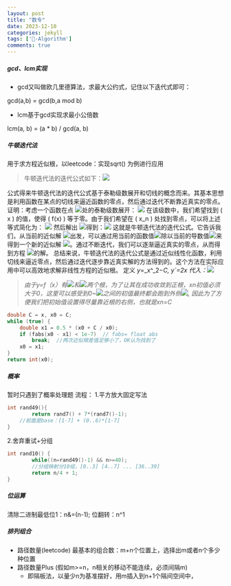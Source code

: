 ```yaml
---
layout: post
title: "数专"
date: 2023-12-10
categories: jekyll
tags: ['🥁-Algorithm']
comments: true
---
```


##### gcd、lcm实现
- gcd又叫做欧几里德算法，求最大公约式，记住以下迭代式即可：

gcd(a,b) = gcd(b,a mod b)

- lcm基于gcd实现求最小公倍数

lcm(a, b) = (a * b) / gcd(a, b)
##### 牛顿迭代法
用于求方程近似根，以leetcode：实现sqrt() 为例进行应用
> 牛顿迭代法的迭代公式如下：![](https://cdn.nlark.com/yuque/__latex/59b6f88168477a78266d1143a4f00951.svg#card=math&code=%20x_%7Bn%2B1%7D%20%3D%20x_n%20-%20%5Cfrac%7Bf%28x_n%29%7D%7Bf%27%28x_n%29%7D%20&id=QU9pH)

公式得来牛顿迭代法的迭代公式基于泰勒级数展开和切线的概念而来。其基本思想是利用函数在某点的切线来逼近函数的零点，然后通过迭代不断靠近真实的零点。
证明：考虑一个函数在点 ![](https://cdn.nlark.com/yuque/__latex/45a5e6b13469d6b45de146cd727e525d.svg#card=math&code=x_n&id=b7lZO)处的泰勒级数展开：
![](https://cdn.nlark.com/yuque/__latex/e7ff6657f9719c29ecd8deca62ced384.svg#card=math&code=f%28x%29%20%3D%20f%28x_n%29%20%2B%20f%27%28x_n%29%20%5Ccdot%20%28x%20-%20x_n%29%20%2B%20%5Cfrac%7B1%7D%7B2%7D%20f%27%27%28x_n%29%20%5Ccdot%20%28x%20-%20x_n%29%5E2%20%2B%5Cldots%20&id=LZV2p)
在该级数中，我们希望找到 \( x \) 的值，使得 \( f(x) \) 等于零。由于我们希望在 \( x_n \) 处找到零点，可以将上述等式简化为：
![](https://cdn.nlark.com/yuque/__latex/2d3d056c879b34605913c72eb39e5bf2.svg#card=math&code=%200%20%3D%20f%28x_n%29%20%2B%20f%27%28x_n%29%20%5Ccdot%20%28x%20-%20x_n%29&id=HG5bq)
然后解出 ![](https://cdn.nlark.com/yuque/__latex/712ecf7894348e92d8779c3ee87eeeb0.svg#card=math&code=x&id=M0HT2)得到：![](https://cdn.nlark.com/yuque/__latex/09b3966ea5d7cf43019d7c2baa7e874e.svg#card=math&code=%20x%20%3D%20x_n%20-%20%5Cfrac%7Bf%28x_n%29%7D%7Bf%27%28x_n%29%7D%20&id=ikcwE)
这就是牛顿迭代法的迭代公式。它告诉我们，从当前的近似解 ![](https://cdn.nlark.com/yuque/__latex/45a5e6b13469d6b45de146cd727e525d.svg#card=math&code=x_n&id=yUkV3)出发，可以通过用当前的函数值![](https://cdn.nlark.com/yuque/__latex/933e63c7574386607e8216c9f8380475.svg#card=math&code=f%28x_n%29&id=G7z8A)除以当前的导数值![](https://cdn.nlark.com/yuque/__latex/d60a16efd53d04d97d558a21602952e9.svg#card=math&code=f%27%28x_n%29%20&id=BwxMy)来得到一个新的近似解 ![](https://cdn.nlark.com/yuque/__latex/39d37abe873c552111e7efa07e33f317.svg#card=math&code=x_%7Bn%2B1%7D&id=AsHOZ)。通过不断迭代，我们可以逐渐逼近真实的零点，从而得到方程 ![](https://cdn.nlark.com/yuque/__latex/aaa39fc034e2088661274da33af8e56f.svg#card=math&code=f%28x%29%20%3D%200&id=trX40)的解。
总结来说，牛顿迭代法的迭代公式是通过近似线性化函数，利用切线来逼近零点，然后通过迭代逐步靠近真实解的方法得到的。这个方法在实际应用中可以高效地求解非线性方程的近似根。
定义 _y_=_x^_2−_C, y`=2x_
_代入：_![](https://cdn.nlark.com/yuque/__latex/b3a2ddd62fd8df681607feb952c8c194.svg#card=math&code=x_%7Bn%2B1%7D%20%3D%20x_n%20-%20%5Cfrac%7Bx_n%5E2-C%7D%7B2x_n%7D%20%3D%20%5Cfrac%7B1%7D%7B2%7D%28%7Bx_n%7D%2B%5Cfrac%7BC%7D%7Bx_n%7D%29&id=zVuXX)
> _由于y=f（x）有_![](https://cdn.nlark.com/yuque/__latex/e92e17422569d2407b9d004a0ab3246f.svg#card=math&code=%5Csqrt%7BC%7D&id=iu4Ci)_和_![](https://cdn.nlark.com/yuque/__latex/44bfecd9110b685533cc2688240243c7.svg#card=math&code=-%5Csqrt%7BC%7D&id=if7bJ)_两个根，为了让其在成功收敛到正根，xn初值必须大于0，这里可以感受到0~_![](https://cdn.nlark.com/yuque/__latex/e92e17422569d2407b9d004a0ab3246f.svg#card=math&code=%5Csqrt%7BC%7D&id=Z4aQf)_之间的初值最终都会跑到外侧_![](https://cdn.nlark.com/yuque/__latex/69fcc87cc15014ad9876c133727072dd.svg#card=math&code=%28%5Csqrt%7BC%7D%2C%2B%5Cinfty%29&id=zxvQC)_, 因此为了方便我们把初始值设置得尽量靠近根的右侧，也就是xn=C_

```cpp
double C = x, x0 = C;
while (true) {
    double x1 = 0.5 * (x0 + C / x0);
    if (fabs(x0 - x1) < 1e-7)  // fabs= float abs 
        break;	//两次近似根差值足够小了，OK认为找到了
    x0 = x1;
}
return int(x0);
```
##### 概率
暂时只遇到了概率处理题
流程：
1.平方放大固定写法
```cpp
int rand49(){
        return rand7() + 7*(rand7()-1);
    //前面是base：[1-7] + (0..6)*[1-7]
}
```
2.舍弃重试+分组
```cpp
int rand10() {
        while((n=rand49()-1) && n>=40);
        //分组映射分10组，[0..3] [4..7] ... [36..39]
        return n/4 + 1;
}
```
##### 位运算
清除二进制最低位1：n&=(n-1);
	位翻转：n^1
##### 排列组合

- 路径数量(leetcode) 最基本的组合数：m+n个位置上，选择出m或者n个多少种位置
- 路径数量Plus (假如m>=n，n相关的移动不能连续，必须间隔m)
   - 即隔板法，以量少n为基准摆好，用m插入到n+1个隔间空间中，
